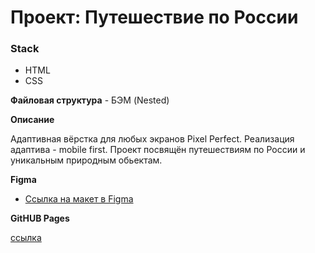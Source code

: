 # Проект: Путешествие по России

### Stack
* HTML
* CSS

**Файловая структура** - БЭМ (Nested)

**Описание**

Адаптивная вёрстка для любых экранов Pixel Perfect. Реализация адаптива - mobile first.
Проект посвящён путешествиям по России и уникальным природным обьектам.

**Figma**

* [Ссылка на макет в Figma](https://www.figma.com/file/5S2WSbEFL6awjVWJ0NWL8Q/Sprint-3_-Russia-_-desktop-mobile?node-id=28503%3A0)

**GitHUB Pages**

[ссылка](https://inogdavsegda.github.io/russian-travel-bootcamp/)
